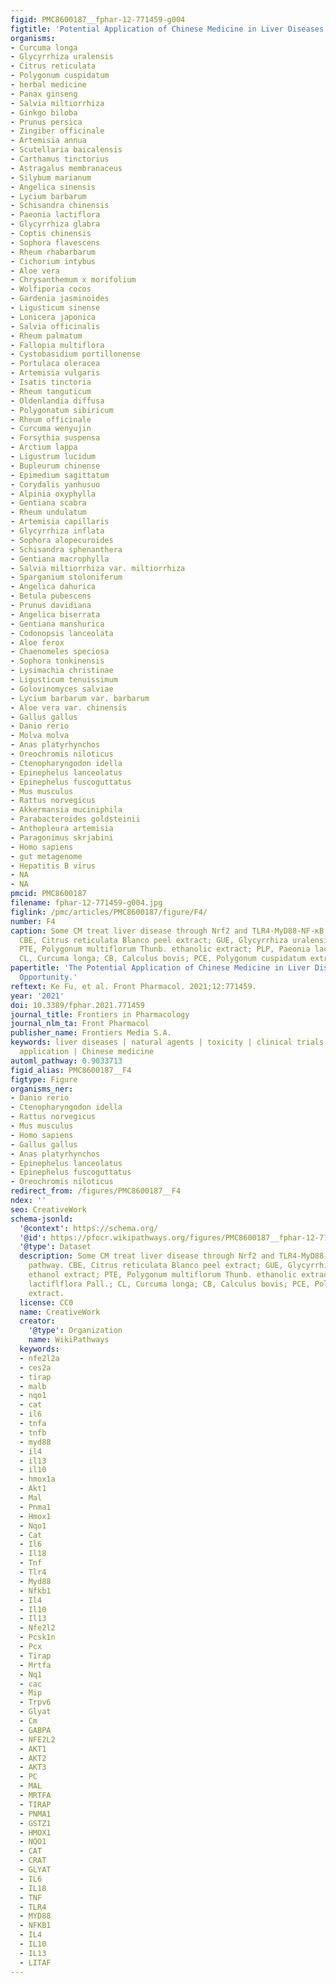```yaml
---
figid: PMC8600187__fphar-12-771459-g004
figtitle: 'Potential Application of Chinese Medicine in Liver Diseases: A New Opportunity'
organisms:
- Curcuma longa
- Glycyrrhiza uralensis
- Citrus reticulata
- Polygonum cuspidatum
- herbal medicine
- Panax ginseng
- Salvia miltiorrhiza
- Ginkgo biloba
- Prunus persica
- Zingiber officinale
- Artemisia annua
- Scutellaria baicalensis
- Carthamus tinctorius
- Astragalus membranaceus
- Silybum marianum
- Angelica sinensis
- Lycium barbarum
- Schisandra chinensis
- Paeonia lactiflora
- Glycyrrhiza glabra
- Coptis chinensis
- Sophora flavescens
- Rheum rhabarbarum
- Cichorium intybus
- Aloe vera
- Chrysanthemum x morifolium
- Wolfiporia cocos
- Gardenia jasminoides
- Ligusticum sinense
- Lonicera japonica
- Salvia officinalis
- Rheum palmatum
- Fallopia multiflora
- Cystobasidium portillonense
- Portulaca oleracea
- Artemisia vulgaris
- Isatis tinctoria
- Rheum tanguticum
- Oldenlandia diffusa
- Polygonatum sibiricum
- Rheum officinale
- Curcuma wenyujin
- Forsythia suspensa
- Arctium lappa
- Ligustrum lucidum
- Bupleurum chinense
- Epimedium sagittatum
- Corydalis yanhusuo
- Alpinia oxyphylla
- Gentiana scabra
- Rheum undulatum
- Artemisia capillaris
- Glycyrrhiza inflata
- Sophora alopecuroides
- Schisandra sphenanthera
- Gentiana macrophylla
- Salvia miltiorrhiza var. miltiorrhiza
- Sparganium stoloniferum
- Angelica dahurica
- Betula pubescens
- Prunus davidiana
- Angelica biserrata
- Gentiana manshurica
- Codonopsis lanceolata
- Aloe ferox
- Chaenomeles speciosa
- Sophora tonkinensis
- Lysimachia christinae
- Ligusticum tenuissimum
- Golovinomyces salviae
- Lycium barbarum var. barbarum
- Aloe vera var. chinensis
- Gallus gallus
- Danio rerio
- Molva molva
- Anas platyrhynchos
- Oreochromis niloticus
- Ctenopharyngodon idella
- Epinephelus lanceolatus
- Epinephelus fuscoguttatus
- Mus musculus
- Rattus norvegicus
- Akkermansia muciniphila
- Parabacteroides goldsteinii
- Anthopleura artemisia
- Paragonimus skrjabini
- Homo sapiens
- gut metagenome
- Hepatitis B virus
- NA
- NA
pmcid: PMC8600187
filename: fphar-12-771459-g004.jpg
figlink: /pmc/articles/PMC8600187/figure/F4/
number: F4
caption: Some CM treat liver disease through Nrf2 and TLR4-MyD88-NF-κB signaling pathway.
  CBE, Citrus reticulata Blanco peel extract; GUE, Glycyrrhiza uralensis ethanol extract;
  PTE, Polygonum multiflorum Thunb. ethanolic extract; PLP, Paeonia lactiflflora Pall.;
  CL, Curcuma longa; CB, Calculus bovis; PCE, Polygonum cuspidatum extract.
papertitle: 'The Potential Application of Chinese Medicine in Liver Diseases: A New
  Opportunity.'
reftext: Ke Fu, et al. Front Pharmacol. 2021;12:771459.
year: '2021'
doi: 10.3389/fphar.2021.771459
journal_title: Frontiers in Pharmacology
journal_nlm_ta: Front Pharmacol
publisher_name: Frontiers Media S.A.
keywords: liver diseases | natural agents | toxicity | clinical trials | potential
  application | Chinese medicine
automl_pathway: 0.9033713
figid_alias: PMC8600187__F4
figtype: Figure
organisms_ner:
- Danio rerio
- Ctenopharyngodon idella
- Rattus norvegicus
- Mus musculus
- Homo sapiens
- Gallus gallus
- Anas platyrhynchos
- Epinephelus lanceolatus
- Epinephelus fuscoguttatus
- Oreochromis niloticus
redirect_from: /figures/PMC8600187__F4
ndex: ''
seo: CreativeWork
schema-jsonld:
  '@context': https://schema.org/
  '@id': https://pfocr.wikipathways.org/figures/PMC8600187__fphar-12-771459-g004.html
  '@type': Dataset
  description: Some CM treat liver disease through Nrf2 and TLR4-MyD88-NF-κB signaling
    pathway. CBE, Citrus reticulata Blanco peel extract; GUE, Glycyrrhiza uralensis
    ethanol extract; PTE, Polygonum multiflorum Thunb. ethanolic extract; PLP, Paeonia
    lactiflflora Pall.; CL, Curcuma longa; CB, Calculus bovis; PCE, Polygonum cuspidatum
    extract.
  license: CC0
  name: CreativeWork
  creator:
    '@type': Organization
    name: WikiPathways
  keywords:
  - nfe2l2a
  - ces2a
  - tirap
  - malb
  - nqo1
  - cat
  - il6
  - tnfa
  - tnfb
  - myd88
  - il4
  - il13
  - il10
  - hmox1a
  - Akt1
  - Mal
  - Pnma1
  - Hmox1
  - Nqo1
  - Cat
  - Il6
  - Il18
  - Tnf
  - Tlr4
  - Myd88
  - Nfkb1
  - Il4
  - Il10
  - Il13
  - Nfe2l2
  - Pcsk1n
  - Pcx
  - Tirap
  - Mrtfa
  - Nq1
  - cac
  - Mip
  - Trpv6
  - Glyat
  - Cm
  - GABPA
  - NFE2L2
  - AKT1
  - AKT2
  - AKT3
  - PC
  - MAL
  - MRTFA
  - TIRAP
  - PNMA1
  - GSTZ1
  - HMOX1
  - NQO1
  - CAT
  - CRAT
  - GLYAT
  - IL6
  - IL18
  - TNF
  - TLR4
  - MYD88
  - NFKB1
  - IL4
  - IL10
  - IL13
  - LITAF
---
```

